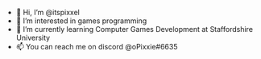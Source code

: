 - 👋 Hi, I’m @itspixxel
- 👀 I’m interested in games programming
- 🌱 I’m currently learning Computer Games Development at Staffordshire University
- 📫 You can reach me on discord @oPixxie#6635

<!---
itspixxel/itspixxel is a ✨ special ✨ repository because its `README.md` (this file) appears on your GitHub profile.
You can click the Preview link to take a look at your changes.
--->
